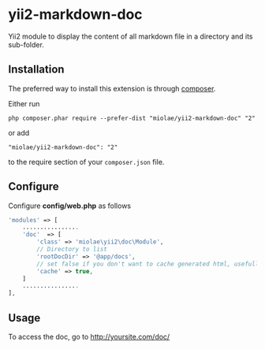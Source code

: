# yii2-markdown-doc

Yii2 module to display the content of all markdown file in a directory and its sub-folder.

Installation
------------

The preferred way to install this extension is through [composer](http://getcomposer.org/download/).

Either run

```
php composer.phar require --prefer-dist "miolae/yii2-markdown-doc" "2"
```

or add

```
"miolae/yii2-markdown-doc": "2"
```

to the require section of your `composer.json` file.

Configure
------------

Configure **config/web.php** as follows

```php
'modules' => [
    ................
    'doc'  => [
        'class' => 'miolae\yii2\doc\Module',
        // Directory to list
        'rootDocDir' => '@app/docs',
        // set false if you don't want to cache generated html, usefull for debugging 
        'cache' => true,
    ]
    ................
],
```

Usage
------------

To access the doc, go to http://yoursite.com/doc/
